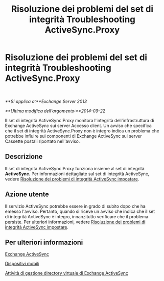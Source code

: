 ﻿---
title: Risoluzione dei problemi del set di integrità Troubleshooting ActiveSync.Proxy
TOCTitle: Risoluzione dei problemi del set di integrità Troubleshooting ActiveSync.Proxy
ms:assetid: f10acbb8-4d2e-43fb-b3a5-6dbb7a529e04
ms:mtpsurl: https://technet.microsoft.com/it-it/library/ms.exch.scom.activesync.proxy(v=EXCHG.150)
ms:contentKeyID: 53275544
ms.date: 03/07/2017
mtps_version: v=EXCHG.150
ms.translationtype: MT
---

# Risoluzione dei problemi del set di integrità Troubleshooting ActiveSync.Proxy

 

_**Si applica a:**Exchange Server 2013_

_**Ultima modifica dell'argomento:**2014-09-22_

Il set di integrità ActiveSync.Proxy monitora l'integrità dell'infrastruttura di Exchange ActiveSync sui server Accesso client. Un avviso che specifica che il set di integrità ActiveSync.Proxy non è integro indica un problema che potrebbe influire sui componenti di Exchange ActiveSync sul server Cassette postali riportato nell'avviso.

## Descrizione

Il set di integrità ActiveSync.Proxy funziona insieme al set di integrità **ActiveSync**. Per informazioni dettagliate sul set di integrità ActiveSync, vedere [Risoluzione dei problemi di integrità ActiveSync impostare](troubleshooting-activesync-health-set.md).

## Azione utente

Il servizio ActiveSync potrebbe essere in grado di subito dopo che ha emesso l'avviso. Pertanto, quando si riceve un avviso che indica che il set di integrità ActiveSync è integro, innanzitutto verificare che il problema persiste. Per ulteriori informazioni, vedere [Risoluzione dei problemi di integrità ActiveSync impostare](troubleshooting-activesync-health-set.md).

## Per ulteriori informazioni

[Exchange ActiveSync](https://technet.microsoft.com/it-it/library/aa998357\(v=exchg.150\))

[Dispositivi mobili](https://technet.microsoft.com/it-it/library/bb232129\(v=exchg.150\))

[Attività di gestione directory virtuale di Exchange ActiveSync](https://technet.microsoft.com/it-it/library/bb125170\(v=exchg.150\))

